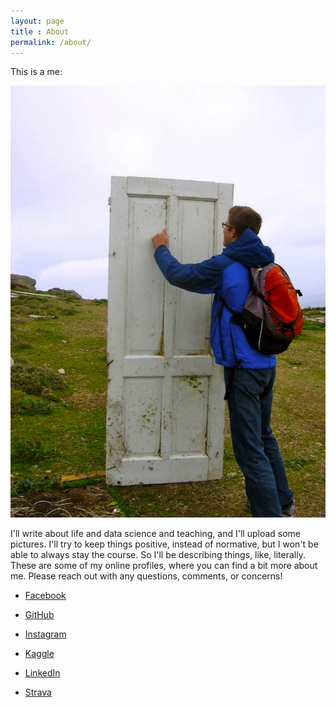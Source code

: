 ```yaml
---
layout: page
title : About
permalink: /about/
---
```




This is a me:

![](/images/me.png?raw=true)


I'll write about life and data science and teaching, and I'll upload some pictures. I'll try to keep things positive, instead of normative, but I won't be able to always stay the course. So I'll be describing things, like, literally.
<br>
These are some of my online profiles, where you can find a bit more about me. Please reach out with any questions, comments, or concerns!

* [Facebook](https://www.facebook.com/people/William-Nowak/2418349)

* [GitHub](https://github.com/wnowak10/)

* [Instagram](https://www.instagram.com/wpn3/)

* [Kaggle](https://www.kaggle.com/wpncrh)

* [LinkedIn](https://www.linkedin.com/in/william-nowak-a2172b16)

* [Strava](https://www.strava.com/athletes/164214)



